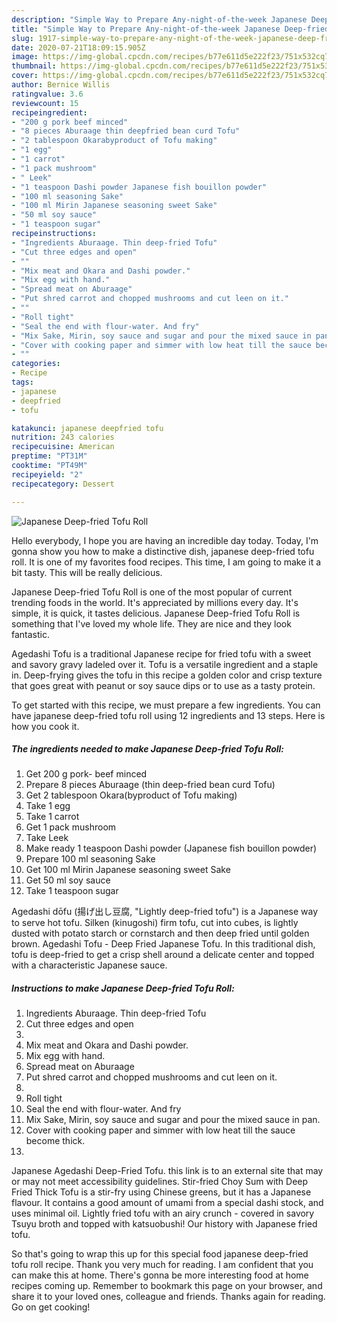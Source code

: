 ```yaml
---
description: "Simple Way to Prepare Any-night-of-the-week Japanese Deep-fried Tofu Roll"
title: "Simple Way to Prepare Any-night-of-the-week Japanese Deep-fried Tofu Roll"
slug: 1917-simple-way-to-prepare-any-night-of-the-week-japanese-deep-fried-tofu-roll
date: 2020-07-21T18:09:15.905Z
image: https://img-global.cpcdn.com/recipes/b77e611d5e222f23/751x532cq70/japanese-deep-fried-tofu-roll-recipe-main-photo.jpg
thumbnail: https://img-global.cpcdn.com/recipes/b77e611d5e222f23/751x532cq70/japanese-deep-fried-tofu-roll-recipe-main-photo.jpg
cover: https://img-global.cpcdn.com/recipes/b77e611d5e222f23/751x532cq70/japanese-deep-fried-tofu-roll-recipe-main-photo.jpg
author: Bernice Willis
ratingvalue: 3.6
reviewcount: 15
recipeingredient:
- "200 g pork beef minced"
- "8 pieces Aburaage thin deepfried bean curd Tofu"
- "2 tablespoon Okarabyproduct of Tofu making"
- "1 egg"
- "1 carrot"
- "1 pack mushroom"
- " Leek"
- "1 teaspoon Dashi powder Japanese fish bouillon powder"
- "100 ml seasoning Sake"
- "100 ml Mirin Japanese seasoning sweet Sake"
- "50 ml soy sauce"
- "1 teaspoon sugar"
recipeinstructions:
- "Ingredients Aburaage. Thin deep-fried Tofu"
- "Cut three edges and open"
- ""
- "Mix meat and Okara and Dashi powder."
- "Mix egg with hand."
- "Spread meat on Aburaage"
- "Put shred carrot and chopped mushrooms and cut leen on it."
- ""
- "Roll tight"
- "Seal the end with flour-water. And fry"
- "Mix Sake, Mirin, soy sauce and sugar and pour the mixed sauce in pan."
- "Cover with cooking paper and simmer with low heat till the sauce become thick."
- ""
categories:
- Recipe
tags:
- japanese
- deepfried
- tofu

katakunci: japanese deepfried tofu 
nutrition: 243 calories
recipecuisine: American
preptime: "PT31M"
cooktime: "PT49M"
recipeyield: "2"
recipecategory: Dessert

---
```



![Japanese Deep-fried Tofu Roll](https://img-global.cpcdn.com/recipes/b77e611d5e222f23/751x532cq70/japanese-deep-fried-tofu-roll-recipe-main-photo.jpg)

Hello everybody, I hope you are having an incredible day today. Today, I'm gonna show you how to make a distinctive dish, japanese deep-fried tofu roll. It is one of my favorites food recipes. This time, I am going to make it a bit tasty. This will be really delicious.

Japanese Deep-fried Tofu Roll is one of the most popular of current trending foods in the world. It's appreciated by millions every day. It's simple, it is quick, it tastes delicious. Japanese Deep-fried Tofu Roll is something that I've loved my whole life. They are nice and they look fantastic.

Agedashi Tofu is a traditional Japanese recipe for fried tofu with a sweet and savory gravy ladeled over it. Tofu is a versatile ingredient and a staple in. Deep-frying gives the tofu in this recipe a golden color and crisp texture that goes great with peanut or soy sauce dips or to use as a tasty protein.


To get started with this recipe, we must prepare a few ingredients. You can have japanese deep-fried tofu roll using 12 ingredients and 13 steps. Here is how you cook it.

<!--inarticleads1-->

##### The ingredients needed to make Japanese Deep-fried Tofu Roll:

1. Get 200 g pork- beef minced
1. Prepare 8 pieces Aburaage (thin deep-fried bean curd Tofu)
1. Get 2 tablespoon Okara(byproduct of Tofu making)
1. Take 1 egg
1. Take 1 carrot
1. Get 1 pack mushroom
1. Take  Leek
1. Make ready 1 teaspoon Dashi powder (Japanese fish bouillon powder)
1. Prepare 100 ml seasoning Sake
1. Get 100 ml Mirin Japanese seasoning sweet Sake
1. Get 50 ml soy sauce
1. Take 1 teaspoon sugar


Agedashi dōfu (揚げ出し豆腐, &#34;Lightly deep-fried tofu&#34;) is a Japanese way to serve hot tofu. Silken (kinugoshi) firm tofu, cut into cubes, is lightly dusted with potato starch or cornstarch and then deep fried until golden brown. Agedashi Tofu - Deep Fried Japanese Tofu. In this traditional dish, tofu is deep-fried to get a crisp shell around a delicate center and topped with a characteristic Japanese sauce. 

<!--inarticleads2-->

##### Instructions to make Japanese Deep-fried Tofu Roll:

1. Ingredients Aburaage. Thin deep-fried Tofu
1. Cut three edges and open
1. 
1. Mix meat and Okara and Dashi powder.
1. Mix egg with hand.
1. Spread meat on Aburaage
1. Put shred carrot and chopped mushrooms and cut leen on it.
1. 
1. Roll tight
1. Seal the end with flour-water. And fry
1. Mix Sake, Mirin, soy sauce and sugar and pour the mixed sauce in pan.
1. Cover with cooking paper and simmer with low heat till the sauce become thick.
1. 


Japanese Agedashi Deep-Fried Tofu. this link is to an external site that may or may not meet accessibility guidelines. Stir-fried Choy Sum with Deep Fried Thick Tofu is a stir-fry using Chinese greens, but it has a Japanese flavour. It contains a good amount of umami from a special dashi stock, and uses minimal oil. Lightly fried tofu with an airy crunch - covered in savory Tsuyu broth and topped with katsuobushi! Our history with Japanese fried tofu. 

So that's going to wrap this up for this special food japanese deep-fried tofu roll recipe. Thank you very much for reading. I am confident that you can make this at home. There's gonna be more interesting food at home recipes coming up. Remember to bookmark this page on your browser, and share it to your loved ones, colleague and friends. Thanks again for reading. Go on get cooking!
